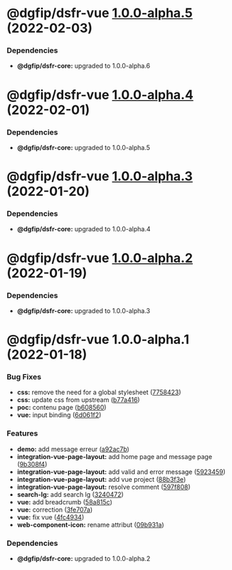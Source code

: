 # @dgfip/dsfr-vue [1.0.0-alpha.5](https://forge.dgfip.finances.rie.gouv.fr/dgfip/dtnum/pole-exp-utilisateur/ux-access/dsfr/compare/@dgfip/dsfr-vue@1.0.0-alpha.4...@dgfip/dsfr-vue@1.0.0-alpha.5) (2022-02-03)





### Dependencies

* **@dgfip/dsfr-core:** upgraded to 1.0.0-alpha.6

# @dgfip/dsfr-vue [1.0.0-alpha.4](https://forge.dgfip.finances.rie.gouv.fr/dgfip/dtnum/pole-exp-utilisateur/ux-access/dsfr/compare/@dgfip/dsfr-vue@1.0.0-alpha.3...@dgfip/dsfr-vue@1.0.0-alpha.4) (2022-02-01)





### Dependencies

* **@dgfip/dsfr-core:** upgraded to 1.0.0-alpha.5

# @dgfip/dsfr-vue [1.0.0-alpha.3](https://forge.dgfip.finances.rie.gouv.fr/dgfip/dtnum/pole-exp-utilisateur/ux-access/dsfr/compare/@dgfip/dsfr-vue@1.0.0-alpha.2...@dgfip/dsfr-vue@1.0.0-alpha.3) (2022-01-20)





### Dependencies

* **@dgfip/dsfr-core:** upgraded to 1.0.0-alpha.4

# @dgfip/dsfr-vue [1.0.0-alpha.2](https://forge.dgfip.finances.rie.gouv.fr/dgfip/dtnum/pole-exp-utilisateur/ux-access/dsfr/compare/@dgfip/dsfr-vue@1.0.0-alpha.1...@dgfip/dsfr-vue@1.0.0-alpha.2) (2022-01-19)





### Dependencies

* **@dgfip/dsfr-core:** upgraded to 1.0.0-alpha.3

# @dgfip/dsfr-vue 1.0.0-alpha.1 (2022-01-18)


### Bug Fixes

* **css:** remove the need for a global stylesheet ([7758423](https://forge.dgfip.finances.rie.gouv.fr/dgfip/dtnum/pole-exp-utilisateur/ux-access/dsfr/commit/7758423a0d101930f98e2f258efdf049757c436b))
* **css:** update css from upstream ([b77a416](https://forge.dgfip.finances.rie.gouv.fr/dgfip/dtnum/pole-exp-utilisateur/ux-access/dsfr/commit/b77a416be8b6298099b5f043283a707630514bbf))
* **poc:** contenu page ([b608560](https://forge.dgfip.finances.rie.gouv.fr/dgfip/dtnum/pole-exp-utilisateur/ux-access/dsfr/commit/b608560dc6c24620cbf074c4986744c4a239950e))
* **vue:** input binding ([6d061f2](https://forge.dgfip.finances.rie.gouv.fr/dgfip/dtnum/pole-exp-utilisateur/ux-access/dsfr/commit/6d061f2b606e62b6aa89e6e5476f952e4188a24c))


### Features

* **demo:** add message erreur ([a92ac7b](https://forge.dgfip.finances.rie.gouv.fr/dgfip/dtnum/pole-exp-utilisateur/ux-access/dsfr/commit/a92ac7b564a600de5a3c29b64c8dbb98bd5974e6))
* **integration-vue-page-layout:** add home page and message page ([9b308f4](https://forge.dgfip.finances.rie.gouv.fr/dgfip/dtnum/pole-exp-utilisateur/ux-access/dsfr/commit/9b308f4f11679432ed38fa4aadc5efe00170b8a5))
* **integration-vue-page-layout:** add valid and error message ([5923459](https://forge.dgfip.finances.rie.gouv.fr/dgfip/dtnum/pole-exp-utilisateur/ux-access/dsfr/commit/5923459e9c89f4bd23fca8538f35a0f88b65ae3e))
* **integration-vue-page-layout:** add vue project ([88b3f3e](https://forge.dgfip.finances.rie.gouv.fr/dgfip/dtnum/pole-exp-utilisateur/ux-access/dsfr/commit/88b3f3e7a60fe8a7d0522c67d76ec08be5d15bd3))
* **integration-vue-page-layout:** resolve comment ([597f808](https://forge.dgfip.finances.rie.gouv.fr/dgfip/dtnum/pole-exp-utilisateur/ux-access/dsfr/commit/597f80828aa1ea3c9753f1a3370821f98718f3b4))
* **search-lg:** add search lg ([3240472](https://forge.dgfip.finances.rie.gouv.fr/dgfip/dtnum/pole-exp-utilisateur/ux-access/dsfr/commit/3240472bf8cc43da47fd7cde90e6d93e6bbd939d))
* **vue:** add breadcrumb ([58a815c](https://forge.dgfip.finances.rie.gouv.fr/dgfip/dtnum/pole-exp-utilisateur/ux-access/dsfr/commit/58a815c31e82ae935c8ef10a10d9b6fd80b33c14))
* **vue:** correction ([3fe707a](https://forge.dgfip.finances.rie.gouv.fr/dgfip/dtnum/pole-exp-utilisateur/ux-access/dsfr/commit/3fe707acf810424f3ff4c9cae67cfa170067b9da))
* **vue:** fix vue ([4fc4934](https://forge.dgfip.finances.rie.gouv.fr/dgfip/dtnum/pole-exp-utilisateur/ux-access/dsfr/commit/4fc49344c6740a7f4d1a8da02458944964734030))
* **web-component-icon:** rename attribut ([09b931a](https://forge.dgfip.finances.rie.gouv.fr/dgfip/dtnum/pole-exp-utilisateur/ux-access/dsfr/commit/09b931a9d8bdea166ab6de71c85797a99026f218))





### Dependencies

* **@dgfip/dsfr-core:** upgraded to 1.0.0-alpha.2

